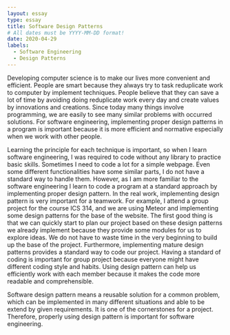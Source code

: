 ```yaml
---
layout: essay
type: essay
title: Software Design Patterns
# All dates must be YYYY-MM-DD format!
date: 2020-04-29
labels:
  - Software Engineering
  - Design Patterns
---
```

Developing computer science is to make our lives more convenient and efficient. People are smart because they always try to task reduplicate work to computer by implement techniques. People believe that they can save a lot of time by avoiding doing reduplicate work every day and create values by innovations and creations. Since today many things involve programming, we are easily to see many similar problems with occurred solutions. For software engineering, implementing proper design patterns in a program is important because it is more efficient and normative especially when we work with other people.

Learning the principle for each technique is important, so when I learn software engineering, I was required to code without any library to practice basic skills. Sometimes I need to code a lot for a simple webpage. Even some different functionalities have some similar parts, I do not have a standard way to handle them. However, as I am more familiar to the software engineering I learn to code a program at a standard approach by implementing proper design pattern. In the real work, implementing design pattern is very important for a teamwork. For example, I attend a group project for the course ICS 314, and we are using Meteor and implementing some design patterns for the base of the website. The first good thing is that we can quickly start to plan our project based on these design patterns we already implement because they provide some modules for us to explore ideas. We do not have to waste time in the very beginning to build up the base of the project. Furthermore, implementing mature design patterns provides a standard way to code our project. Having a standard of coding is important for group project because everyone might have different coding style and habits. Using design pattern can help us efficiently work with each member because it makes the code more readable and comprehensible.

Software design pattern means a reusable solution for a common problem, which can be implemented in many different situations and able to be extend by given requirements. It is one of the cornerstones for a project. Therefore, properly using design pattern is important for software engineering. 
